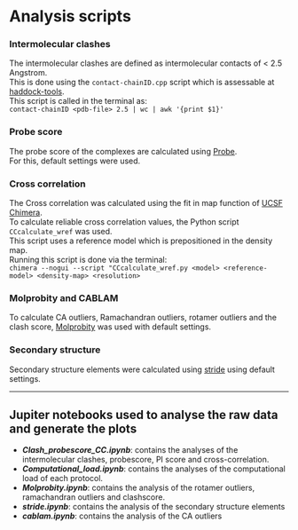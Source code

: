 # Analysis scripts

### Intermolecular clashes
The intermolecular clashes are defined as intermolecular contacts of < 2.5 Angstrom.  
This is done using the `contact-chainID.cpp` script which is assessable at [haddock-tools](https://github.com/haddocking/haddock-tools).  
This script is called in the terminal as:  
`contact-chainID <pdb-file> 2.5 | wc | awk '{print $1}'`

### Probe score

The probe score of the complexes are calculated using [Probe](http://kinemage.biochem.duke.edu/software/probe.php).  
For this, default settings were used.

### Cross correlation

The Cross correlation was calculated using the fit in map function of [UCSF Chimera](https://www.cgl.ucsf.edu/chimera/).  
To calculate reliable cross correlation values, the Python script `CCcalculate_wref` was used.  
This script uses a reference model which is prepositioned in the density map.  
Running this script is done via the terminal:  
`chimera --nogui --script "CCcalculate_wref.py <model> <reference-model> <density-map> <resolution>`

### Molprobity and CABLAM

To calculate CA outliers, Ramachandran outliers, rotamer outliers and the clash score, [Molprobity](http://molprobity.biochem.duke.edu) was used with default settings.

### Secondary structure

Secondary structure elements were calculated using [stride](http://webclu.bio.wzw.tum.de/stride/) using default settings.



---

## Jupiter notebooks used to analyse the raw data and generate the plots

* ***Clash_probescore_CC.ipynb***: contains the analyses of the intermolecular clashes, probescore, PI score and cross-correlation.  
* ***Computational_load.ipynb***: contains the analyses of the computational load of each protocol.  
* ***Molprobity.ipynb***: contains the analysis of the rotamer outliers, ramachandran outliers and clashscore.  
* ***stride.ipynb***: contains the analysis of the secondary structure elements
* ***cablam.ipynb***: contains the analysis of the CA outliers

